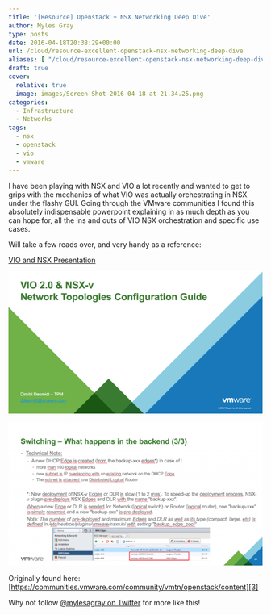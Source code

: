 ```yaml
---
title: '[Resource] Openstack + NSX Networking Deep Dive'
author: Myles Gray
type: posts
date: 2016-04-18T20:38:29+00:00
url: /cloud/resource-excellent-openstack-nsx-networking-deep-dive
aliases: [ "/cloud/resource-excellent-openstack-nsx-networking-deep-dive/amp" ]
draft: true
cover:
  relative: true
  image: images/Screen-Shot-2016-04-18-at-21.34.25.png
categories:
  - Infrastructure
  - Networks
tags:
  - nsx
  - openstack
  - vio
  - vmware
---
```


I have been playing with NSX and VIO a lot recently and wanted to get to grips with the mechanics of what VIO was actually orchestrating in NSX under the flashy GUI. Going through the VMware communities I found this absolutely indispensable powerpoint explaining in as much depth as you can hope for, all the ins and outs of VIO NSX orchestration and specific use cases.

Will take a few reads over, and very handy as a reference:

[VIO and NSX Presentation][5]

![VIO and NSX title slide][1]

![VIO and NSX switching][2]

Originally found here: [https://communities.vmware.com/community/vmtn/openstack/content][3]

Why not follow [@mylesagray on Twitter][4] for more like this!

 [1]: images/Screen-Shot-2016-04-18-at-21.36.18.png
 [2]: images/Screen-Shot-2016-04-18-at-21.34.25.png
 [3]: https://communities.vmware.com/community/vmtn/openstack/content
 [4]: https://twitter.com/mylesagray
 [5]: images/VIO2.0NSX-Network-Topologies-Configuration-Guide-v1.0public.pptx